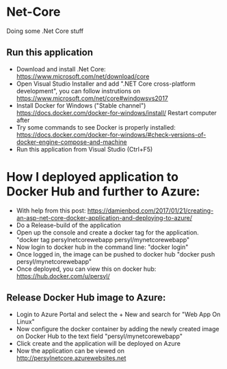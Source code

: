 # Net-Core
Doing some .Net Core stuff

## Run this application
- Download and install .Net Core: https://www.microsoft.com/net/download/core
- Open Visual Studio Installer and add ".NET Core cross-platform development",
	you can follow instrutions on https://www.microsoft.com/net/core#windowsvs2017
- Install Docker for Windows ("Stable channel") https://docs.docker.com/docker-for-windows/install/ Restart computer after
- Try some commands to see Docker is properly installed: https://docs.docker.com/docker-for-windows/#check-versions-of-docker-engine-compose-and-machine
- Run this application from Visual Studio (Ctrl+F5)

# How I deployed application to Docker Hub and further to Azure:
- With help from this post: https://damienbod.com/2017/01/21/creating-an-asp-net-core-docker-application-and-deploying-to-azure/
- Do a Release-build of the application
- Open up the console and create a docker tag for the application.
	"docker tag persylnetcorewebapp persyl/mynetcorewebapp"
- Now login to docker hub in the command line:
	"docker login"
- Once logged in, the image can be pushed to docker hub
	"docker push persyl/mynetcorewebapp"
- Once deployed, you can view this on docker hub: https://hub.docker.com/u/persyl/

## Release Docker Hub image to Azure:
- Login to Azure Portal and select the + New and search for "Web App On Linux"
- Now configure the docker container by adding the newly created image on Docker Hub to the text field "persyl/mynetcorewebapp"
- Click create and the application will be deployed on Azure
- Now the application can be viewed on http://persylnetcore.azurewebsites.net
